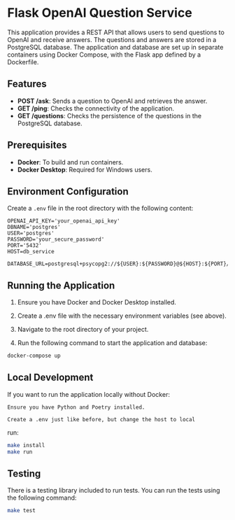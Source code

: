 # Flask OpenAI Question Service

This application provides a REST API that allows users to send questions to OpenAI and receive answers. The questions and answers are stored in a PostgreSQL database. The application and database are set up in separate containers using Docker Compose, with the Flask app defined by a Dockerfile.

## Features

- **POST /ask**: Sends a question to OpenAI and retrieves the answer.
- **GET /ping**: Checks the connectivity of the application.
- **GET /questions**: Checks the persistence of the questions in the PostgreSQL database.

## Prerequisites

- **Docker**: To build and run containers.
- **Docker Desktop**: Required for Windows users.

## Environment Configuration

Create a `.env` file in the root directory with the following content:

```env
OPENAI_API_KEY='your_openai_api_key'
DBNAME='postgres'
USER='postgres'
PASSWORD='your_secure_password'
PORT='5432'
HOST=db_service

DATABASE_URL=postgresql+psycopg2://${USER}:${PASSWORD}@${HOST}:${PORT}/${DBNA.ME} 
```
## Running the Application

1. Ensure you have Docker and Docker Desktop installed.

2. Create a .env file with the necessary environment variables (see above).

3. Navigate to the root directory of your project.

4. Run the following command to start the application and database:
```bash
docker-compose up
 ```
 
## Local Development

If you want to run the application locally without Docker:

    Ensure you have Python and Poetry installed.

    Create a .env just like before, but change the host to local

run:
```bash
make install
make run 
  ```
## Testing

There is a testing library included to run tests. You can run the tests using the following command:
```bash
make test
```